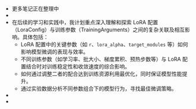 - 更多笔记正在整理中
- 
- 在后续的学习和实践中，我计划重点深入理解和探索 LoRA 配置（LoraConfig）与训练参数（TrainingArguments）之间的复杂关联及相互影响。具体包括：
    - LoRA 配置中的关键参数（如 `r`、`lora_alpha`、`target_modules` 等）如何影响模型微调的表现与效率。
    - 不同训练参数（如学习率、批大小、梯度累积、预热步数等）与 LoRA 配置结合时对训练稳定性和收敛速度的综合影响。
    - 如何通过调整二者的配合达到训练资源利用最优化，同时保证模型性能提升。
    - 通过实验数据分析不同参数组合下的模型行为，寻找最佳微调策略。
- 
- 
